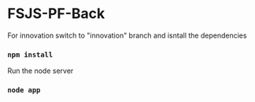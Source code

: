 # FSJS-PF-Back

For innovation switch to "innovation" branch and isntall the dependencies

### `npm install`

Run the node server

### `node app`
